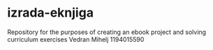 # izrada-eknjiga
Repository for the purposes of creating an ebook project and solving curriculum exercises
Vedran Mihelj 1194015590
